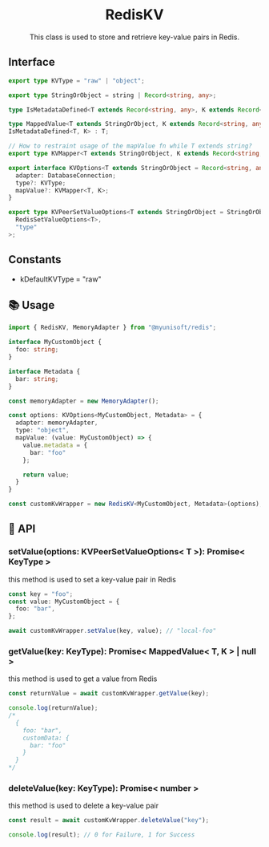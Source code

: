 <h1 align="center">
  RedisKV
</h1>

<p align="center">
  This class is used to store and retrieve key-value pairs in Redis.
</p>

## Interface

```ts
export type KVType = "raw" | "object";

export type StringOrObject = string | Record<string, any>;

type IsMetadataDefined<T extends Record<string, any>, K extends Record<string, any> | null = null> = K extends Record<string, any> ? T & { customData: K } : T;

type MappedValue<T extends StringOrObject, K extends Record<string, any> | null = null> = T extends Record<string, any> ?
IsMetadataDefined<T, K> : T;

// How to restraint usage of the mapValue fn while T extends string?
export type KVMapper<T extends StringOrObject, K extends Record<string, any> | null = null> = (value: T) => MappedValue<T, K>;

export interface KVOptions<T extends StringOrObject = Record<string, any>, K extends Record<string, any> | null = null> {
  adapter: DatabaseConnection;
  type?: KVType;
  mapValue?: KVMapper<T, K>;
}

export type KVPeerSetValueOptions<T extends StringOrObject = StringOrObject> = Omit<
  RedisSetValueOptions<T>,
  "type"
>;
```

## Constants

- kDefaultKVType = "raw"

## 📚 Usage

```ts
import { RedisKV, MemoryAdapter } from "@myunisoft/redis";

interface MyCustomObject {
  foo: string;
}

interface Metadata {
  bar: string;
}

const memoryAdapter = new MemoryAdapter();

const options: KVOptions<MyCustomObject, Metadata> = {
  adapter: memoryAdapter,
  type: "object",
  mapValue: (value: MyCustomObject) => {
    value.metadata = {
      bar: "foo"
    };

    return value;
  }
}

const customKvWrapper = new RedisKV<MyCustomObject, Metadata>(options);
```

## 📜 API

### setValue(options: KVPeerSetValueOptions< T >): Promise< KeyType >

this method is used to set a key-value pair in Redis

```ts
const key = "foo";
const value: MyCustomObject = {
  foo: "bar",
};

await customKvWrapper.setValue(key, value); // "local-foo"
```

### getValue(key: KeyType): Promise< MappedValue< T, K > | null >

this method is used to get a value from Redis

```ts
const returnValue = await customKvWrapper.getValue(key);

console.log(returnValue);
/*
  {
    foo: "bar",
    customData: {
      bar: "foo"
    }
  }
*/
```

### deleteValue(key: KeyType): Promise< number >

this method is used to delete a key-value pair

```ts
const result = await customKvWrapper.deleteValue("key");

console.log(result); // 0 for Failure, 1 for Success
```
